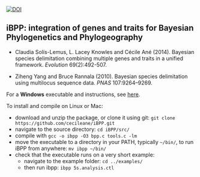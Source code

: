 [![DOI](https://zenodo.org/badge/DOI/10.5281/zenodo.12927.svg)](https://doi.org/10.5281/zenodo.12927)

iBPP: integration of genes and traits for Bayesian Phylogenetics and Phylogeography
-------

- Claudia Solís-Lemus, L. Lacey Knowles and Cécile Ané (2014). 
Bayesian species delimitation combining multiple genes and traits in a unified framework. 
*Evolution* 69(2):492-507.

- Ziheng Yang and Bruce Rannala (2010). 
Bayesian species delimitation using multilocus sequence data. 
*PNAS* 107:9264–9269.


For a **Windows** executable and instructions, see [here](man/winexe.md).

To install and compile on Linux or Mac:

- download and unzip the package, or clone it using git:
  `git clone https://github.com/cecileane/iBPP.git`
- navigate to the source directory: `cd iBPP/src/`
- compile with `gcc -o ibpp -O3 bpp.c tools.c -lm`
- move the executable to a directory in your PATH, typically `~/bin/`,
  to run iBPP from anywhere: `mv ibpp ~/bin/`
- check that the executable runs on a very short example:
  * navigate to the example folder: `cd ../examples/`
  * then run ibpp: `ibpp 5s.analysis.ctl`
